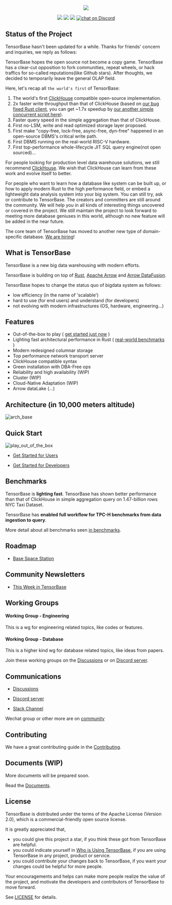 
<p align="center">
    <img src="https://user-images.githubusercontent.com/237573/117403590-fba83180-af3a-11eb-9464-276af1ad1b80.png">
</p>

<p align="center">
<img src="https://img.shields.io/github/license/tensorbase/tensorbase">
<img src="https://img.shields.io/github/issues/tensorbase/tensorbase">
<img src="https://img.shields.io/github/workflow/status/tensorbase/tensorbase/Base%20Integ%20Sanity%20Checks">
<a href="https://discord.com/invite/E72n2jzgKD">
  <img src="https://img.shields.io/discord/794816685978419210?logo=discord"
  alt="chat on Discord">
</a>
</p>

## Status of the Project

TensorBase hasn't been updated for a while. Thanks for friends' concern and inquiries, we reply as follows: 

TensorBase hopes the open source not become a copy game. TensorBase has a clear-cut opposition to fork communities, repeat wheels, or hack traffics for so-called reputations(like Github stars). After thoughts, we decided to temporarily leave the general OLAP field.

Here, let's recap all `the world's first` of TensorBase:
1. The world's first [ClickHouse](https://clickhouse.com/) compatible open-source implementation.
2. 2x faster write throughput than that of ClickHouse (based on [our bug fixed Rust client](https://github.com/tensorbase/tensorbase/tree/main/crates/client), you can get ~1.7x speedup by [our another simple concurrent script here](https://github.com/tensorbase/tools)).
3. Faster query speed in the simple aggregation than that of ClickHouse. 
4. First no-LSM, write and read optimized storage layer proposed.
5. First make "copy-free, lock-free, async-free, dyn-free" happened in an open-source DBMS's critical write path.
6. First DBMS running on the real-world RISC-V hardware.
7. First top-performance whole-lifecycle JIT SQL query engine(not open sourced)...

For people looking for production level data warehouse solutions, we still recommend [ClickHouse](https://clickhouse.com/). We wish that ClickHouse can learn from these work and evolve itself to better.

For people who want to learn how a database like system can be built up, or how to apply modern Rust to the high performance field, or embed a lightweight data analysis system into your big system. You can still try, ask or contribute to TensorBase. The creators and committers are still around the community. We will help you in all kinds of interesting things uncovered or covered in the project. We still maintain the project to look forward to meeting more database geniuses in this world, although no new feature will be added in the near future. 

The core team of TensorBase has moved to another new type of domain-specific database. [We are hiring](https://tensorbase.io/joinus/)!

## What is TensorBase
TensorBase is a new big data warehousing with modern efforts.

TensorBase is building on top of [Rust](https://www.rust-lang.org/), [Apache Arrow](https://github.com/apache/arrow-rs) and [Arrow DataFusion](https://github.com/apache/arrow-datafusion).

TensorBase hopes to change the status quo of bigdata system as follows:
  * low efficiency (in the name of 'scalable')
  * hard to use (for end users) and understand (for developers)
  * not evolving with modern infrastructures (OS, hardware, engineering...)

## Features

* Out-of-the-box to play ( [get started just now](#quick-start) )
* Lighting fast architectural performance in Rust ( [real-world benchmarks](#benchmarks) )
* Modern redesigned columnar storage 
* Top performance network transport server  
* ClickHouse compatible syntax
* Green installation with DBA-Free ops
* Reliability and high availability (WIP)
* Cluster (WIP)
* Cloud-Native Adaptation (WIP)
* Arrow dataLake (...)

## Architecture (in 10,000 meters altitude)

![arch_base](https://user-images.githubusercontent.com/237573/115341887-efeb0a00-a1db-11eb-8aea-0c6cef2ba1ca.jpg)

## Quick Start

![play_out_of_the_box](https://user-images.githubusercontent.com/237573/115368682-e5d80400-a1f9-11eb-9a9e-deeb4d5d58d2.gif)

* [Get Started for Users](/docs/get_started_users.md) 

* [Get Started for Developers](/docs/get_started_developers.md) 

## Benchmarks

TensorBase is **lighting fast**. TensorBase has shown better performance than that of ClickHouse in simple aggregation query on 1.47-billion rows NYC Taxi Dataset.

TensorBase has **enabled full workflow for TPC-H benchmarks from data ingestion to query**.

More detail about all benchmarks seen [in benchmarks](https://github.com/tensorbase/benchmarks).

## Roadmap

* [Base Space Station](https://github.com/tensorbase/tensorbase/issues/141)

## Community Newsletters
* [This Week in TensorBase](https://tensorbase.io/tw/)

## Working Groups

#### Working Group - Engineering
This is a wg for engineering related topics, like codes or features.

#### Working Group - Database
This is a higher kind wg for database related topics, like ideas from papers.

Join these working groups on the [Discussions](https://github.com/tensorbase/tensorbase/discussions) or on [Discord server](https://discord.gg/E72n2jzgKD).


## Communications

* [Discussions](https://github.com/tensorbase/tensorbase/discussions)

* [Discord server](https://discord.gg/E72n2jzgKD)

* [Slack Channel](https://join.slack.com/t/tensorbase/shared_invite/zt-ntwmjvpu-TQ9drOdUwNJWmUTXvxMumA)

Wechat group or other more are on [community](https://tensorbase.io/community/)

## Contributing

We have a great contributing guide in the [Contributing](/docs/CONTRIBUTING.md). 

## Documents (WIP)

More documents will be prepared soon.

Read the [Documents](/docs/docs.md).

## License
TensorBase is distributed under the terms of the Apache License (Version 2.0), which is a commercial-friendly open source license.

It is greatly appreciated that,

* you could give this project a star, if you think these got from TensorBase are helpful.
* you could indicate yourself in [Who is Using TensorBase](/docs/who_using.md), if you are using TensorBase in any project, product or service. 
* you could contribute your changes back to TensorBase, if you want your changes could be helpful for more people.

Your encouragements and helps can make more people realize the value of the project, and motivate the developers and contributors of TensorBase to move forward.

See [LICENSE](LICENSE) for details.

